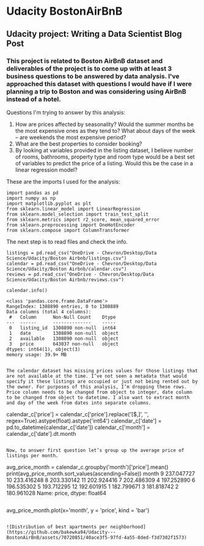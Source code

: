 # Udacity BostonAirBnB
## Udacity project: Writing a Data Scientist Blog Post

### This project is related to Boston AirBnB dataset and deliverables of the project is to come up with at least 3 business questions to be answered by data analysis. I've approached this dataset with questions I would have if I were planning a trip to Boston and was considering using AirBnB instead of a hotel. 

Questions I'm trying to answer by this analysis:

1.	How are prices affected by seasonality? Would the summer months be the most expensive ones as they tend to? What about days of the week – are weekends the most expensive period?
2.	What are the best properties to consider booking? 
3.	By looking at variables provided in the listing dataset, I believe number of rooms, bathrooms, property type and room type would be a best set of variables to predict the price of a listing. Would this be the case in a linear regression model?



These are the imports I used for the analysis:

```
import pandas as pd
import numpy as np
import matplotlib.pyplot as plt
from sklearn.linear_model import LinearRegression
from sklearn.model_selection import train_test_split
from sklearn.metrics import r2_score, mean_squared_error
from sklearn.preprocessing import OneHotEncoder
from sklearn.compose import ColumnTransformer
```
The next step is to read files and check the info.

```
listings = pd.read_csv("OneDrive - Chevron/Desktop/Data Science/Udacity/Boston Airbnb/listings.csv")
calendar = pd.read_csv("OneDrive - Chevron/Desktop/Data Science/Udacity/Boston Airbnb/calendar.csv")
reviews = pd.read_csv("OneDrive - Chevron/Desktop/Data Science/Udacity/Boston Airbnb/reviews.csv")
```

```
calendar.info()

<class 'pandas.core.frame.DataFrame'>
RangeIndex: 1308890 entries, 0 to 1308889
Data columns (total 4 columns):
 #   Column      Non-Null Count    Dtype 
---  ------      --------------    ----- 
 0   listing_id  1308890 non-null  int64 
 1   date        1308890 non-null  object
 2   available   1308890 non-null  object
 3   price       643037 non-null   object
dtypes: int64(1), object(3)
memory usage: 39.9+ MB


The calendar dataset has missing prices values for those listings that are not available at the time. I’ve not seen a metadata that would specify it these listings are occupied or just not being rented out by the owner. For purposes of this analysis, I’m dropping these rows. Price column needs to be changed from object to integer, date column to be changed from object to datetime. I also want to extract month and day of the week from dates into separate columns.

```
calendar_c['price'] = calendar_c['price'].replace('[\$,]', '', regex=True).astype(float).astype('int64')
calendar_c['date'] = pd.to_datetime(calendar_c['date'])
calendar_c['month'] = calendar_c['date'].dt.month
```

Now, to answer first question let’s group up the average price of listings per month.

```
avg_price_month = calendar_c.groupby('month')['price'].mean()
print(avg_price_month.sort_values(ascending=False))
month
9     237.047727
10    233.416248
8     203.330142
11    202.924416
7     202.486309
4     197.252890
6     196.535302
5     193.712295
12    192.601915
1     182.799671
3     181.818742
2     180.961028
Name: price, dtype: float64
```

```
avg_price_month.plot(x='month', y = 'price', kind = 'bar')
```

![Distribution of best apartments per neighborhood](https://github.com/bakewka94/Udacity---BostonAirBnB/assets/70720851/40ace3f5-97fd-4a55-8ded-f3d7302f1573)








